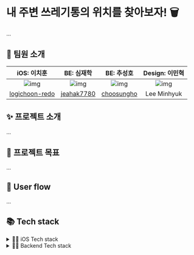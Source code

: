 # 내 주변 쓰레기통의 위치를 찾아보자! 🗑️

...

## 👥 팀원 소개

| iOS: 이치훈 | BE: 심재학 | BE: 추성호 | Design: 이민혁
|:--------:|:--------:|:--------:|:--------:|
| ![img](https://avatars.githubusercontent.com/u/117021317?v=4) |![img](https://avatars.githubusercontent.com/u/80797665?v=4) |![img]([https://avatars.githubusercontent.com/u/108918481?v=4](https://avatars.githubusercontent.com/u/79910123?v=4)) | ![img]() 
[logichoon-redo](https://github.com/logichoon-redo) |[jeahak7780](https://github.com/jeahak7780) |[choosungho](https://github.com/choosungho) | Lee Minhyuk

## ✨ 프로젝트 소개

...

## 🎯 프로젝트 목표

...

## 📲 User flow

...

## 📚 Tech stack
 
<details>
<summary>👨‍💻 iOS Tech stack</summary>

- minimum deployment target: iOS 15.0

- MVVM architecutre pattern

- Coordinator pattern

### 1st party

- UIKit
  
- rxSwift

- Modern concurrency ( async/await )

- MapKit
  
- CoreLocation
  
- SceneKit

- AutoLayout

### 3rd party

- Snapkit
  
- ARKit_CoreLocation

</details>


<details>
<summary>🧑‍💻 Backend Tech stack</summary><br/>
 
 
 - MVC architecutre pattern

### Framework

- Spring

- Spring Boot 

...

### DB

- MySQL

### OS

- Linux

</details>



<!-- 이제나중에노션이랑 wiki, figma 등등 그런거추가!!! +_+ -->
